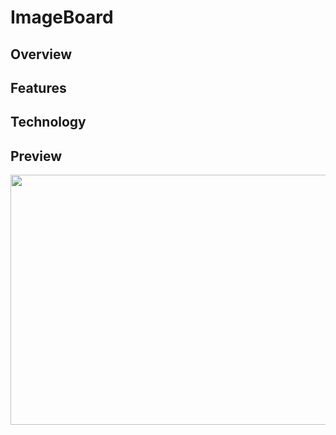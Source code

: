 # ImageBoard

<h2>Overview</h2>

<h2>Features</h2>

<h2>Technology</h2>


<h2>Preview</h2>

<img src="https://giphy.com/gifs/82x6GXqCii1hQBLFgk/html5" height="400px" width="750px">
